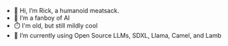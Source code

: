 - 👋 Hi, I’m Rick, a humanoid meatsack. 
- 👀 I’m a fanboy of AI
- ⏱️ I'm old, but still mildly cool
- 🌱 I’m currently using Open Source LLMs, SDXL, Llama, Camel, and Lamb


<!---
Rick-meatbag/Rick-meatbag is a ✨ special ✨ repository because its `README.md` (this file) appears on your GitHub profile.
You can click the Preview link to take a look at your changes.
--->
